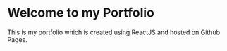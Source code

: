 # Welcome to my Portfolio

This is my portfolio which is created using ReactJS and hosted on Github Pages.